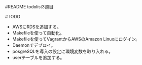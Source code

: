 #README
todolist3週目

#TODO
- AWSにRDSを追加する。
- Makefileを使って自動化。
- Makefileを使ってVagrantからAWSのAmazon Linuxにログイン。
- Daemonでデプロイ。
- posgreSQLを導入の設定に環境変数を取り入れる。
- userテーブルを追加する。
